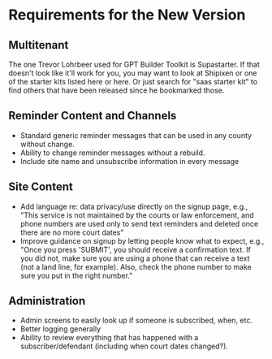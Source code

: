 # Requirements for the New Version

## Multitenant
The one Trevor Lohrbeer used for GPT Builder Toolkit is Supastarter. If that doesn't look like it'll work for you, you may want to look at Shipixen or one of the starter kits listed here or here. Or just search for "saas starter kit" to find others that have been released since he bookmarked those.

## Reminder Content and Channels
- Standard generic reminder messages that can be used in any county without change.
- Ability to change reminder messages without a rebuild.
- Include site name and unsubscribe information in every message

## Site Content
- Add language re: data privacy/use directly on the signup page, e.g., "This service is not maintained by the courts or law enforcement, and phone numbers are used only to send text reminders and deleted once there are no more court dates"
- Improve guidance on signup by letting people know what to expect, e.g., "Once you press 'SUBMIT', you should receive a confirmation text. If you did not, make sure you are using a phone that can receive a text (not a land line, for example). Also, check the phone number to make sure you put in the right number."


## Administration
- Admin screens to easily look up if someone is subscribed, when, etc.
- Better logging generally
- Ability to review everything that has happened with a subscriber/defendant (including when court dates changed?).

